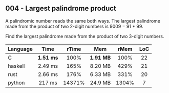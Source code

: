 004 - Largest palindrome product
--------------------------------

A palindromic number reads the same both ways. The largest palindrome made from
the product of two 2-digit numbers is 9009 = 91 * 99.

Find the largest palindrome made from the product of two 3-digit numbers.

Language | Time | rTime | Mem | rMem | LoC
--- | :---: | :---: | :---: | :---: | :---:
C | **1.51 ms** | 100% | **1.91 MB** | 100% | 22
haskell | 2.49 ms | 165% | 8.20 MB | 429% | 21
rust | 2.66 ms | 176% | 6.33 MB | 331% | 20
python | 217 ms | 14371% | 24.9 MB | 1304% | 7

